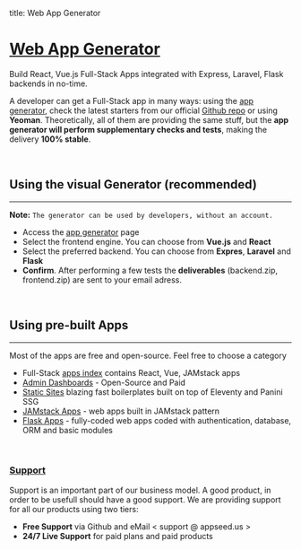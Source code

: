 title: Web App Generator

# [Web App Generator](https://appseed.us/app-generator)

Build React, Vue.js Full-Stack Apps integrated with Express, Laravel, Flask backends in no-time.

A developer can get a Full-Stack app in many ways: using the [app generator](https://appseed.us/app-generator), check the latest starters from our official [Github repo](https://github.com/rosoftdeveloper/appseed/blob/master/README.md) or using **Yeoman**. 
Theoretically, all of them are providing the same stuff, but the **app generator will perform supplementary checks and tests**, making the delivery **100% stable**.  

<br />

## Using the visual Generator (recommended)
---
**Note:** `The generator can be used by developers, without an account.`

* Access the [app generator](https://appseed.us/app-generator) page
* Select the frontend engine. You can choose from **Vue.js** and **React**
* Select the preferred backend. You can choose from **Expres**, **Laravel** and **Flask**
* **Confirm**. After performing a few tests the **deliverables** (backend.zip, frontend.zip) are sent to your email adress.  

<br />

## Using pre-built Apps
---
Most of the apps are free and open-source. Feel free to choose a category

* Full-Stack [apps index](https://appseed.us/apps) contains React, Vue, JAMstack apps  
* [Admin Dashboards](https://appseed.us/admin-dashboards) - Open-Source and Paid 
* [Static Sites](https://appseed.us/static-site) blazing fast boilerplates built on top of Eleventy and Panini SSG
* [JAMstack Apps](https://appseed.us/apps/jamstack) - web apps built in JAMstack pattern
* [Flask Apps](https://appseed.us/apps/flask-apps) - fully-coded web apps coded with authentication, database, ORM and basic modules 

<br />

### [Support](https://appseed.us/support)

Support is an important part of our business model. A good product, in order to be usefull should have a good support. We are providing support for all our products using two tiers: 

- **Free Support** via Github and eMail < support @ appseed.us >
- **24/7 Live Support** for paid plans and paid products 
